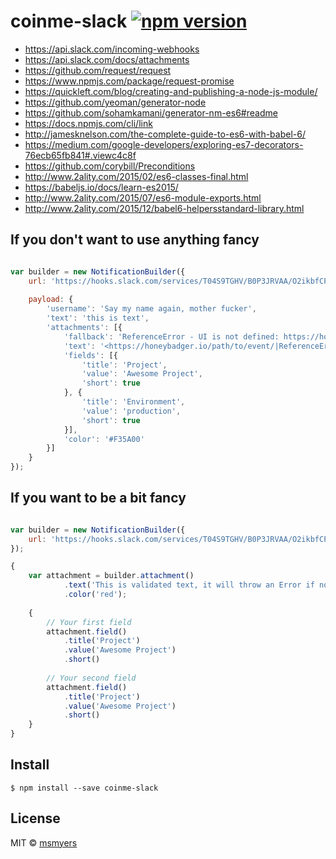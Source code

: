 # coinme-slack  [![npm version](https://badge.fury.io/js/coinme-slack.svg)](https://badge.fury.io/js/coinme-slack)

* https://api.slack.com/incoming-webhooks
* https://api.slack.com/docs/attachments
* https://github.com/request/request
* https://www.npmjs.com/package/request-promise
* https://quickleft.com/blog/creating-and-publishing-a-node-js-module/
* https://github.com/yeoman/generator-node
* https://github.com/sohamkamani/generator-nm-es6#readme
* https://docs.npmjs.com/cli/link
* http://jamesknelson.com/the-complete-guide-to-es6-with-babel-6/
* https://medium.com/google-developers/exploring-es7-decorators-76ecb65fb841#.viewc4c8f
* https://github.com/corybill/Preconditions
* http://www.2ality.com/2015/02/es6-classes-final.html
* https://babeljs.io/docs/learn-es2015/
* http://www.2ality.com/2015/07/es6-module-exports.html
* http://www.2ality.com/2015/12/babel6-helpersstandard-library.html

## If you don't want to use anything fancy

```javascript

var builder = new NotificationBuilder({
    url: 'https://hooks.slack.com/services/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',
    
    payload: {
        'username': 'Say my name again, mother fucker',
        'text': 'this is text',
        'attachments': [{
            'fallback': 'ReferenceError - UI is not defined: https://honeybadger.io/path/to/event/',
            'text': '<https://honeybadger.io/path/to/event/|ReferenceError> - UI is not defined',
            'fields': [{
                'title': 'Project',
                'value': 'Awesome Project',
                'short': true
            }, {
                'title': 'Environment',
                'value': 'production',
                'short': true
            }],
            'color': '#F35A00'
        }]
    }
});
```

## If you want to be a bit fancy

```javascript

var builder = new NotificationBuilder({
    url: 'https://hooks.slack.com/services/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'
});

{
    var attachment = builder.attachment()
            .text('This is validated text, it will throw an Error if not a string')
            .color('red');
            
    {
        // Your first field
        attachment.field()
            .title('Project')
            .value('Awesome Project')
            .short()
            
        // Your second field
        attachment.field()
            .title('Project')
            .value('Awesome Project')
            .short()
    }
}

```

## Install

```
$ npm install --save coinme-slack
```

## License

MIT © [msmyers](https://github.com/msmyers)
